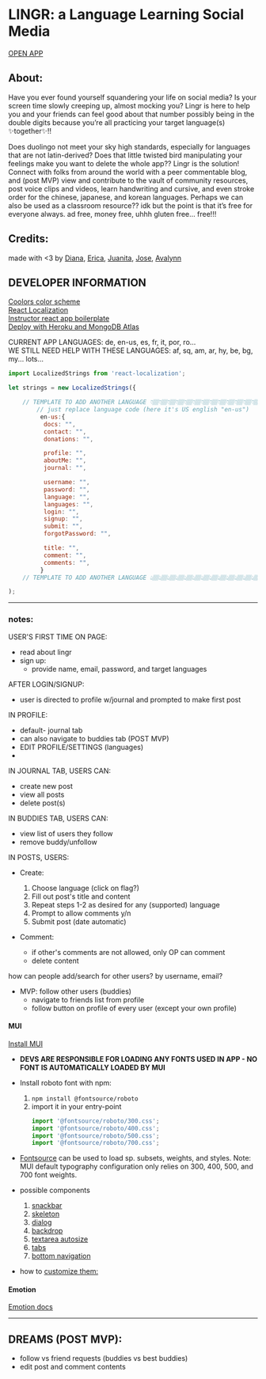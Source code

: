 # LINGR: a Language Learning Social Media
[OPEN APP](https://ling-r.herokuapp.com/)

## About:
Have you ever found yourself squandering your life on social media? Is your screen time slowly creeping up, almost mocking you? Lingr is here to help you and your friends can feel good about that number possibly being in the double digits because you’re all practicing your target language(s) ✨together✨!! 

Does duolingo not meet your sky high standards, especially for languages that are not latin-derived? Does that little twisted bird manipulating your feelings make you want to delete the whole app?? Lingr is the solution! Connect with folks from around the world with a peer commentable blog, and (post MVP) view and contribute to the vault of community resources, post voice clips and videos, learn handwriting and cursive, and even stroke order for the chinese, japanese, and korean languages. Perhaps we can also be used as a classroom resource?? idk but the point is that it’s free for everyone always. ad free, money free, uhhh gluten free… free!!! 

## Credits:
made with <3 by [Diana](https://github.com/dianaiuliacalin/lingr), [Erica](https://github.com/Ericabrown17), [Juanita](https://github.com/NKR-28), [Jose](https://github.com/Tero15), [Avalynn](https://github.com/avalynnw)



## DEVELOPER INFORMATION
[Coolors color scheme](https://coolors.co/ffb703-7209b7-3a0ca3-4361ee-4cc9f0)
<br>
[React Localization](https://www.npmjs.com/package/react-localization)
<br>
[Instructor react app boilerplate](https://github.com/ac524/work-timeline/tree/boilerplate)
<br>
[Deploy with Heroku and MongoDB Atlas](https://coding-boot-camp.github.io/full-stack/mongodb/deploy-with-heroku-and-mongodb-atlas)


CURRENT APP LANGUAGES: de, en-us, es, fr, it, por, ro...
<br>
WE STILL NEED HELP WITH THESE LANGUAGES: af, sq, am, ar, hy, be, bg, my... lots... 
<br>

```js 
import LocalizedStrings from 'react-localization';

let strings = new LocalizedStrings({

    // TEMPLATE TO ADD ANOTHER LANGUAGE 👇🏽👇🏽👇🏽👇🏽👇🏽👇🏽👇🏽👇🏽👇🏽👇🏽👇🏽👇🏽👇🏽👇🏽👇🏽👇🏽👇🏽
        // just replace language code (here it's US english "en-us")
         en-us:{
          docs: "",
          contact: "",
          donations: "",

          profile: "",
          aboutMe: "",
          journal: "",

          username: "",
          password: "",
          language: "",
          languages: "",
          login: "",
          signup: "",
          submit: "",
          forgotPassword: "",

          title: "",
          comment: "",
          comments: "",
         }
    // TEMPLATE TO ADD ANOTHER LANGUAGE 👆🏽👆🏽👆🏽👆🏽👆🏽👆🏽👆🏽👆🏽👆🏽👆🏽👆🏽👆🏽👆🏽👆🏽👆🏽👆🏽👆🏽

);
```

---
### notes:
USER'S FIRST TIME ON PAGE:
* read about lingr
* sign up:
    * provide name, email, password, and target languages

AFTER LOGIN/SIGNUP:
* user is directed to profile w/journal and prompted to make first post

IN PROFILE: 
* default- journal tab
* can also navigate to buddies tab (POST MVP)
* EDIT PROFILE/SETTINGS (languages)
* 

IN JOURNAL TAB, USERS CAN: 
* create new post
* view all posts 
* delete post(s)

IN BUDDIES TAB, USERS CAN:
* view list of users they follow
* remove buddy/unfollow 

IN POSTS, USERS:
* Create:
    1. Choose language (click on flag?) 
    2. Fill out post's title and content
    3. Repeat steps 1-2 as desired for any (supported) language
    4. Prompt to allow comments y/n
    5. Submit post (date automatic) 

* Comment:
    * if other's comments are not allowed, only OP can comment 
    * delete content

how can people add/search for other users? by username, email? 
* MVP: follow other users (buddies)
    * navigate to friends list from profile
    * follow button on profile of every user (except your own profile)

#### MUI
[Install MUI](https://mui.com/material-ui/getting-started/installation/) 
* **DEVS ARE RESPONSIBLE FOR LOADING ANY FONTS USED IN APP - NO FONT IS AUTOMATICALLY LOADED BY MUI**
* Install roboto font with npm:
    1. `npm install @fontsource/roboto`
    2. import it in your entry-point
        ```js
        import '@fontsource/roboto/300.css';
        import '@fontsource/roboto/400.css';
        import '@fontsource/roboto/500.css';
        import '@fontsource/roboto/700.css';
        ```
* [Fontsource](https://github.com/fontsource/fontsource) can be used to load sp. subsets, weights, and styles. Note: MUI default typography configuration only relies on 300, 400, 500, and 700 font weights.

* possible components 
    1. [snackbar](https://mui.com/material-ui/react-snackbar/)
    2. [skeleton](https://mui.com/material-ui/react-skeleton/)
    3. [dialog](https://mui.com/material-ui/react-dialog/)
    4. [backdrop](https://mui.com/material-ui/react-backdrop/)
    5. [textarea autosize](https://mui.com/material-ui/react-textarea-autosize/)
    6. [tabs](https://mui.com/material-ui/react-tabs/)
    7. [bottom navigation](https://mui.com/material-ui/react-bottom-navigation/)
* how to [customize them:](https://mui.com/material-ui/customization/how-to-customize/)

#### Emotion 
[Emotion docs](https://emotion.sh/docs/introduction)


---
## DREAMS (POST MVP): 
* follow vs friend requests (buddies vs best buddies)
* edit post and comment contents

